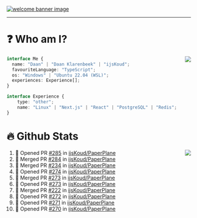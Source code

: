 <h1 align="center" style="display:none;"></h1>

<a href="https://ijskoud.dev/"><img src="https://cdn.ijskoud.dev/files/IIcds5oPKl.png" alt="welcome banner image" /></a>

---

# ❓ Who am I?

<img align="right" src="http://gh-stats.ijskoud.dev/api/top-langs?username=ijsKoud&cache_seconds=1800&layout=compact&hide_border=true&hide_rank=true&show_icons=true&theme=dark&title_color=ffffff&hide_border=true&locale=en" />

```typescript
interface Me {
  name: "Daan" | "Daan Klarenbeek" | "ijsKoud";
  favouriteLanguage: "TypeScript";
  os: "Windows" | "Ubuntu 22.04 (WSL)";
  experiences: Experience[];
}

interface Experience {
    type: "other";
    name: "Linux" | "Next.js" | "React" | "PostgreSQL" | "Redis";
}
```

# 🔥 Github Stats

<img align="right" src="http://gh-stats.ijskoud.dev/api? username=ijsKoud&cache_seconds=1800&hide_border=true&hide_rank=true&show_icons=true&theme=dark&title_color=ffffff&hide_border=true&locale=en">

<!--START_SECTION:activity-->
1. 💪 Opened PR [#285](https://github.com/ijsKoud/PaperPlane/pull/285) in [ijsKoud/PaperPlane](https://github.com/ijsKoud/PaperPlane)
2. 🎉 Merged PR [#284](https://github.com/ijsKoud/PaperPlane/pull/284) in [ijsKoud/PaperPlane](https://github.com/ijsKoud/PaperPlane)
3. 🎉 Merged PR [#234](https://github.com/ijsKoud/PaperPlane/pull/234) in [ijsKoud/PaperPlane](https://github.com/ijsKoud/PaperPlane)
4. 💪 Opened PR [#274](https://github.com/ijsKoud/PaperPlane/pull/274) in [ijsKoud/PaperPlane](https://github.com/ijsKoud/PaperPlane)
5. 🎉 Merged PR [#273](https://github.com/ijsKoud/PaperPlane/pull/273) in [ijsKoud/PaperPlane](https://github.com/ijsKoud/PaperPlane)
6. 💪 Opened PR [#273](https://github.com/ijsKoud/PaperPlane/pull/273) in [ijsKoud/PaperPlane](https://github.com/ijsKoud/PaperPlane)
7. 🎉 Merged PR [#222](https://github.com/ijsKoud/PaperPlane/pull/222) in [ijsKoud/PaperPlane](https://github.com/ijsKoud/PaperPlane)
8. 💪 Opened PR [#272](https://github.com/ijsKoud/PaperPlane/pull/272) in [ijsKoud/PaperPlane](https://github.com/ijsKoud/PaperPlane)
9. 💪 Opened PR [#271](https://github.com/ijsKoud/PaperPlane/pull/271) in [ijsKoud/PaperPlane](https://github.com/ijsKoud/PaperPlane)
10. 💪 Opened PR [#270](https://github.com/ijsKoud/PaperPlane/pull/270) in [ijsKoud/PaperPlane](https://github.com/ijsKoud/PaperPlane)
<!--END_SECTION:activity-->

<h1 align="center" style="display:none;"></h1>
